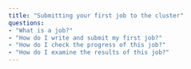 ```yaml
---
title: "Submitting your first job to the cluster"
questions:
- "What is a job?"
- "How do I write and submit my first job?"
- "How do I check the progress of this job?"
- "How do I examine the results of this job?"
---
```

